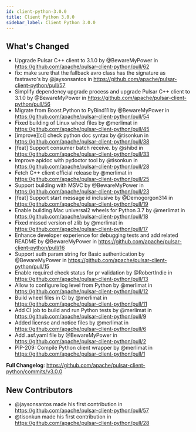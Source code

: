 ```yaml
---
id: client-python-3.0.0
title: Client Python 3.0.0
sidebar_label: Client Python 3.0.0
---
```


## What's Changed
* Upgrade Pulsar C++ client to 3.1.0 by @BewareMyPower in https://github.com/apache/pulsar-client-python/pull/62
* fix: make sure that the fallback avro class has the signature as fastravro's by @jaysonsantos in https://github.com/apache/pulsar-client-python/pull/57
* Simplify dependency upgrade process and upgrade Pulsar C++ client to 3.1.0 by @BewareMyPower in https://github.com/apache/pulsar-client-python/pull/56
* Migrate from Boost.Python to PyBind11 by @BewareMyPower in https://github.com/apache/pulsar-client-python/pull/54
* Fixed building of Linux wheel files by @merlimat in https://github.com/apache/pulsar-client-python/pull/45
* [improve][ci] check python doc syntax by @tisonkun in https://github.com/apache/pulsar-client-python/pull/38
* [feat] Support consumer batch receive. by @shibd in https://github.com/apache/pulsar-client-python/pull/33
* Improve apidoc with pydoctor tool  by @tisonkun in https://github.com/apache/pulsar-client-python/pull/28
* Fetch C++ client official release by @merlimat in https://github.com/apache/pulsar-client-python/pull/25
* Support building with MSVC by @BewareMyPower in https://github.com/apache/pulsar-client-python/pull/23
* [feat] Support start message id inclusive by @Demogorgon314 in https://github.com/apache/pulsar-client-python/pull/19
* Enable building Mac universal2 wheels for Python 3.7 by @merlimat in https://github.com/apache/pulsar-client-python/pull/18
* Fixed missed version of zlib by @merlimat in https://github.com/apache/pulsar-client-python/pull/17
* Enhance developer experience for debugging tests and add related README by @BewareMyPower in https://github.com/apache/pulsar-client-python/pull/16
* Support auth param string for Basic authentication by @BewareMyPower in https://github.com/apache/pulsar-client-python/pull/15
* Enable required check status for pr validation by @RobertIndie in https://github.com/apache/pulsar-client-python/pull/13
* Allow to configure log level from Python by @merlimat in https://github.com/apache/pulsar-client-python/pull/12
* Build wheel files in CI by @merlimat in https://github.com/apache/pulsar-client-python/pull/11
* Add CI job to build and run Python tests by @merlimat in https://github.com/apache/pulsar-client-python/pull/9
* Added license and notice files by @merlimat in https://github.com/apache/pulsar-client-python/pull/6
* Add .asf.yaml file by @BewareMyPower in https://github.com/apache/pulsar-client-python/pull/2
* PIP-209: Compile Python client wrapper by @merlimat in https://github.com/apache/pulsar-client-python/pull/1

**Full Changelog**: https://github.com/apache/pulsar-client-python/commits/v3.0.0

## New Contributors
* @jaysonsantos made his first contribution in https://github.com/apache/pulsar-client-python/pull/57
* @tisonkun made his first contribution in https://github.com/apache/pulsar-client-python/pull/28
